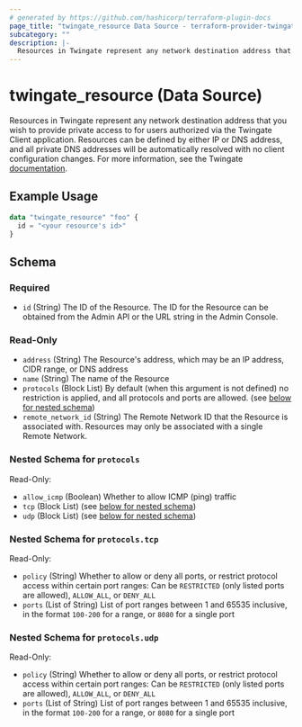 ```yaml
---
# generated by https://github.com/hashicorp/terraform-plugin-docs
page_title: "twingate_resource Data Source - terraform-provider-twingate"
subcategory: ""
description: |-
  Resources in Twingate represent any network destination address that you wish to provide private access to for users authorized via the Twingate Client application. Resources can be defined by either IP or DNS address, and all private DNS addresses will be automatically resolved with no client configuration changes. For more information, see the Twingate documentation https://docs.twingate.com/docs/resources-and-access-nodes.
---
```


# twingate_resource (Data Source)

Resources in Twingate represent any network destination address that you wish to provide private access to for users authorized via the Twingate Client application. Resources can be defined by either IP or DNS address, and all private DNS addresses will be automatically resolved with no client configuration changes. For more information, see the Twingate [documentation](https://docs.twingate.com/docs/resources-and-access-nodes).

## Example Usage

```terraform
data "twingate_resource" "foo" {
  id = "<your resource's id>"
}
```

<!-- schema generated by tfplugindocs -->
## Schema

### Required

- `id` (String) The ID of the Resource. The ID for the Resource can be obtained from the Admin API or the URL string in the Admin Console.

### Read-Only

- `address` (String) The Resource's address, which may be an IP address, CIDR range, or DNS address
- `name` (String) The name of the Resource
- `protocols` (Block List) By default (when this argument is not defined) no restriction is applied, and all protocols and ports are allowed. (see [below for nested schema](#nestedblock--protocols))
- `remote_network_id` (String) The Remote Network ID that the Resource is associated with. Resources may only be associated with a single Remote Network.

<a id="nestedblock--protocols"></a>
### Nested Schema for `protocols`

Read-Only:

- `allow_icmp` (Boolean) Whether to allow ICMP (ping) traffic
- `tcp` (Block List) (see [below for nested schema](#nestedblock--protocols--tcp))
- `udp` (Block List) (see [below for nested schema](#nestedblock--protocols--udp))

<a id="nestedblock--protocols--tcp"></a>
### Nested Schema for `protocols.tcp`

Read-Only:

- `policy` (String) Whether to allow or deny all ports, or restrict protocol access within certain port ranges: Can be `RESTRICTED` (only listed ports are allowed), `ALLOW_ALL`, or `DENY_ALL`
- `ports` (List of String) List of port ranges between 1 and 65535 inclusive, in the format `100-200` for a range, or `8080` for a single port


<a id="nestedblock--protocols--udp"></a>
### Nested Schema for `protocols.udp`

Read-Only:

- `policy` (String) Whether to allow or deny all ports, or restrict protocol access within certain port ranges: Can be `RESTRICTED` (only listed ports are allowed), `ALLOW_ALL`, or `DENY_ALL`
- `ports` (List of String) List of port ranges between 1 and 65535 inclusive, in the format `100-200` for a range, or `8080` for a single port
